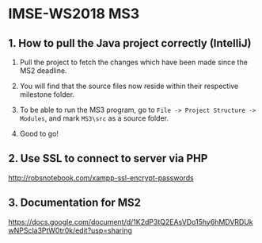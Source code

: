 # IMSE-WS2018 MS3
## 1. How to pull the Java project correctly (IntelliJ)
1. Pull the project to fetch the changes which have been made since the MS2 deadline.
2. You will find that the source files now reside within their respective milestone folder.
3. To be able to run the MS3 program, go to `File -> Project Structure -> Modules`, and mark `MS3\src` as a source folder.

4. Good to go!

## 2. Use SSL to connect to server via PHP
http://robsnotebook.com/xampp-ssl-encrypt-passwords

## 3. Documentation for MS2
https://docs.google.com/document/d/1K2dP3tQ2EAsVDo15hy6hMDVRDUkwNPScla3PtW0tr0k/edit?usp=sharing
